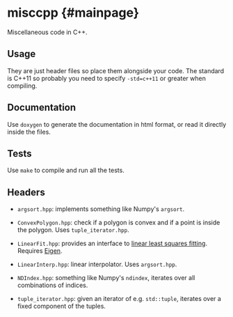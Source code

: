 # misccpp {#mainpage}

Miscellaneous code in C++.

## Usage

They are just header files so place them alongside your code. The standard is C++11 so probably you need to specify `-std=c++11` or greater when compiling.

## Documentation

Use `doxygen` to generate the documentation in html format, or read it directly
inside the files.

## Tests

Use `make` to compile and run all the tests.

## Headers

* `argsort.hpp`: implements something like Numpy's `argsort`.

* `ConvexPolygon.hpp`: check if a polygon is convex and if a point is inside the polygon. Uses `tuple_iterator.hpp`.

* `LinearFit.hpp`: provides an interface to [linear least squares fitting](http://eigen.tuxfamily.org/dox/group__LeastSquares.html). Requires [Eigen](https://eigen.tuxfamily.org).

* `LinearInterp.hpp`: linear interpolator. Uses `argsort.hpp`.

* `NDIndex.hpp`: something like Numpy's `ndindex`, iterates over all combinations of indices.

* `tuple_iterator.hpp`: given an iterator of e.g. `std::tuple`, iterates over a fixed component of the tuples.

